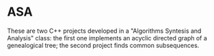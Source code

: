 # ASA
 These are two C++ projects developed in a "Algorithms Syntesis and Analysis" class: the first one implements an acyclic directed graph of a genealogical tree; the second project finds common subsequences.
